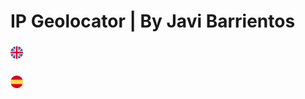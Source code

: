 # IP Geolocator | By Javi Barrientos

### <img src="/assets/en.png"  style="width: 4%" alt="en" title="en">


### <img src="/assets/es.png" style="width: 4%" alt="es" title="es">